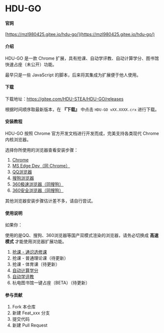 # HDU-GO

#### 官网

[https://mzl980425.gitee.io/hdu-go/](https://mzl980425.gitee.io/hdu-go/)

#### 介绍

HDU-GO 是一款 Chrome 扩展，具有抢课、自动学评教、自动计算学分、图书馆快速占座（未公开）功能。

最早只是一些 JavaScript 的脚本，后来将其集成为扩展便于他人使用。

#### 下载

下载地址：https://gitee.com/HDU-STEA/HDU-GO/releases

根据时间顺序取最新版本，在 **『下载』** 中点击 `HDU-GO vXX.XXXX.crx` 进行下载。

#### 安装教程

HDU-GO 按照 Chrome 官方开发文档进行开发而成，完美支持各类现代 Chrome 内核浏览器。

选择你所使用的浏览器查看安装步骤：

1. [Chrome](//mzl980425.gitee.io/hdu-go/#/install/chrome)
2. [MS Edge Dev（同 Chrome）](//mzl980425.gitee.io/hdu-go/#/install/chrome)
3. [QQ浏览器](//mzl980425.gitee.io/hdu-go/#/install/qq)
4. [搜狗浏览器](//mzl980425.gitee.io/hdu-go/#/install/sogou)
5. [360极速浏览器（同搜狗）](//mzl980425.gitee.io/hdu-go/#/install/sogou)
6. [360安全浏览器（同搜狗）](//mzl980425.gitee.io/hdu-go/#/install/sogou)

其他浏览器安装步骤估计差不多，请自行尝试。

#### 使用说明

如果你：

使用的是QQ、搜狗、360浏览器等国产双模式渲染的浏览器，请务必切换成 **高速模式** 才能使用浏览器扩展功能。

1. [抢课 - 通识选修课](//mzl980425.gitee.io/hdu-go/#/usage/tsxxk)
2. 抢课 - 普通理论课（待更新）
3. 抢课 - 体育课（待更新）
4. [自动计算学分](//mzl980425.gitee.io/hdu-go/#/usage/count-credit)
5. [自动学评教](usage/auto-rating)
6. 杭电图书馆一键占座（BETA）（待更新）

#### 参与贡献

1. Fork 本仓库
2. 新建 Feat_xxx 分支
3. 提交代码
4. 新建 Pull Request
